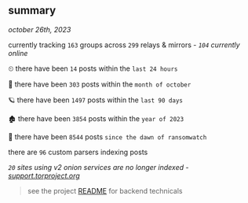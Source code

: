 
## summary
_october 26th, 2023_

currently tracking `163` groups across `299` relays & mirrors - _`104` currently online_

⏲ there have been `14` posts within the `last 24 hours`

🦈 there have been `303` posts within the `month of october`

🪐 there have been `1497` posts within the `last 90 days`

🏚 there have been `3854` posts within the `year of 2023`

🦕 there have been `8544` posts `since the dawn of ransomwatch`

there are `96` custom parsers indexing posts

_`20` sites using v2 onion services are no longer indexed - [support.torproject.org](https://support.torproject.org/onionservices/v2-deprecation/)_

> see the project [README](https://github.com/joshhighet/ransomwatch#ransomwatch--) for backend technicals
